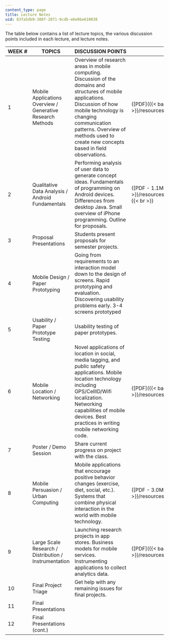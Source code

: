 ```yaml
---
content_type: page
title: Lecture Notes
uid: 83fa5db9-380f-2071-9cdb-e6e0be610038
---
```


The table below contains a list of lecture topics, the various discussion points included in each lecture, and lecture notes.

| WEEK # | TOPICS | DISCUSSION POINTS | NOTES |
| --- | --- | --- | --- |
| 1 | Mobile Applications Overview / Generative Research Methods | Overview of research areas in mobile computing. Discussion of the domains and structures of mobile applications. Discussion of how mobile technology is changing communication patterns. Overview of methods used to create new concepts based in field observations. | ([PDF]({{< baseurl >}}/resources/mit21w_789s11_class1)) |
| 2 | Qualitative Data Analysis / Android Fundamentals | Performing analysis of user data to generate concept ideas. Fundamentals of programming on Android devices. Differences from desktop Java. Small overview of iPhone programming. Outline for proposals. | ([PDF - 1.1MB]({{< baseurl >}}/resources/mit21w_789s11_class2))  {{< br >}} |
| 3 | Proposal Presentations | Students present proposals for semester projects. | &nbsp; |
| 4 | Mobile Design / Paper Prototyping | Going from requirements to an interaction model down to the design of screens. Rapid prototyping and evaluation. Discovering usability problems early. 3-4 screens prototyped | &nbsp; |
| 5 | Usability / Paper Prototype Testing | Usability testing of paper prototypes. | &nbsp; |
| 6 | Mobile Location / Networking | Novel applications of location in social, media tagging, and public safety applications. Mobile location technology including GPS/CellID/Wifi localization. Networking capabilities of mobile devices. Best practices in writing mobile networking code. | ([PDF]({{< baseurl >}}/resources/mit21w_789s11_class6)) |
| 7 | Poster / Demo Session | Share current progress on project with the class. | &nbsp; |
| 8 | Mobile Persuasion / Urban Computing | Mobile applications that encourage positive behavior changes (exercise, diet, social, etc.). Systems that combine physical interaction in the world with mobile technology. | ([PDF - 3.0MB]({{< baseurl >}}/resources/mit21w_789s11_class8)) |
| 9 | Large Scale Research / Distribution / Instrumentation | Launching research projects in app stores. Business models for mobile services. Instrumenting applications to collect analytics data. | ([PDF]({{< baseurl >}}/resources/mit21w_789s11_class9)) |
| 10 | Final Project Triage | Get help with any remaining issues for final projects. | &nbsp; |
| 11 | Final Presentations | &nbsp; |
| 12 | Final Presentations (cont.) | &nbsp; |
